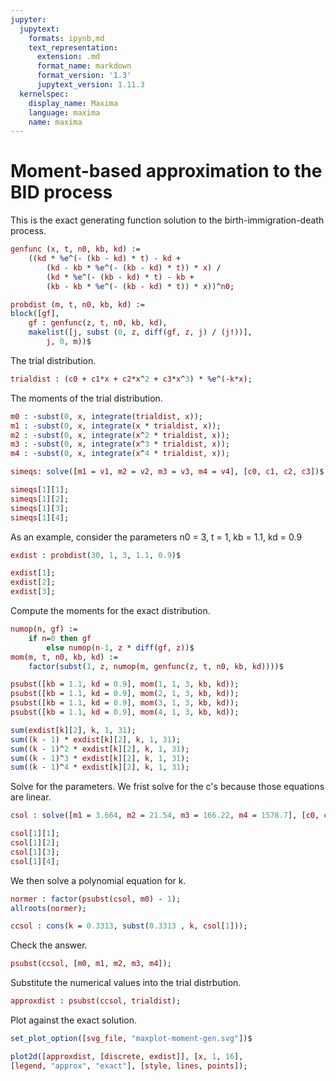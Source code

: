 ```yaml
---
jupyter:
  jupytext:
    formats: ipynb,md
    text_representation:
      extension: .md
      format_name: markdown
      format_version: '1.3'
      jupytext_version: 1.11.3
  kernelspec:
    display_name: Maxima
    language: maxima
    name: maxima
---
```


# Moment-based approximation to the BID process


This is the exact generating function solution to the birth-immigration-death process.

```maxima
genfunc (x, t, n0, kb, kd) := 
    ((kd * %e^(- (kb - kd) * t) - kd + 
        (kd - kb * %e^(- (kb - kd) * t)) * x) / 
        (kd * %e^(- (kb - kd) * t) - kb + 
        (kb - kb * %e^(- (kb - kd) * t)) * x))^n0;
```

```maxima tags=[]
probdist (m, t, n0, kb, kd) :=
block([gf],
    gf : genfunc(z, t, n0, kb, kd),
    makelist([j, subst (0, z, diff(gf, z, j) / (j!))],
        j, 0, m))$
```

The trial distribution.

```maxima
trialdist : (c0 + c1*x + c2*x^2 + c3*x^3) * %e^(-k*x);
```

The moments of the trial distribution.

```maxima
m0 : -subst(0, x, integrate(trialdist, x));
m1 : -subst(0, x, integrate(x * trialdist, x));
m2 : -subst(0, x, integrate(x^2 * trialdist, x));
m3 : -subst(0, x, integrate(x^3 * trialdist, x));
m4 : -subst(0, x, integrate(x^4 * trialdist, x));
```

```maxima tags=[]
simeqs: solve([m1 = v1, m2 = v2, m3 = v3, m4 = v4], [c0, c1, c2, c3])$
```

```maxima tags=[]
simeqs[1][1];
simeqs[1][2];
simeqs[1][3];
simeqs[1][4];
```

As an example, consider the parameters n0 = 3, t = 1, kb = 1.1, kd = 0.9

```maxima tags=[]
exdist : probdist(30, 1, 3, 1.1, 0.9)$
```

```maxima tags=[]
exdist[1];
exdist[2];
exdist[3];
```

Compute the moments for the exact distribution.

```maxima
numop(n, gf) := 
    if n=0 then gf
        else numop(n-1, z * diff(gf, z))$
mom(m, t, n0, kb, kd) := 
    factor(subst(1, z, numop(m, genfunc(z, t, n0, kb, kd))))$
```

```maxima
psubst([kb = 1.1, kd = 0.9], mom(1, 1, 3, kb, kd));
psubst([kb = 1.1, kd = 0.9], mom(2, 1, 3, kb, kd));
psubst([kb = 1.1, kd = 0.9], mom(3, 1, 3, kb, kd));
psubst([kb = 1.1, kd = 0.9], mom(4, 1, 3, kb, kd));
```

```maxima
sum(exdist[k][2], k, 1, 31);
sum((k - 1) * exdist[k][2], k, 1, 31);
sum((k - 1)^2 * exdist[k][2], k, 1, 31);
sum((k - 1)^3 * exdist[k][2], k, 1, 31);
sum((k - 1)^4 * exdist[k][2], k, 1, 31);
```

<!-- #region tags=[] -->
Solve for the parameters.  We frist solve for the c's because those equations are linear.
<!-- #endregion -->

```maxima tags=[]
csol : solve([m1 = 3.664, m2 = 21.54, m3 = 166.22, m4 = 1578.7], [c0, c1, c2, c3])$
```

```maxima tags=[]
csol[1][1];
csol[1][2];
csol[1][3];
csol[1][4];
```

We then solve a polynomial equation for k.

```maxima tags=[]
normer : factor(psubst(csol, m0) - 1);
allroots(normer);
```

```maxima tags=[]
ccsol : cons(k = 0.3313, subst(0.3313 , k, csol[1]));
```

<!-- #region -->


Check the answer.
<!-- #endregion -->

```maxima
psubst(ccsol, [m0, m1, m2, m3, m4]);
```

Substitute the numerical values into the trial distrbution.

```maxima
approxdist : psubst(ccsol, trialdist);
```

Plot against the exact solution.

```maxima tags=[]
set_plot_option([svg_file, "maxplot-moment-gen.svg"])$
```

```maxima tags=[]
plot2d([approxdist, [discrete, exdist]], [x, 1, 16],
[legend, "approx", "exact"], [style, lines, points]);
```
